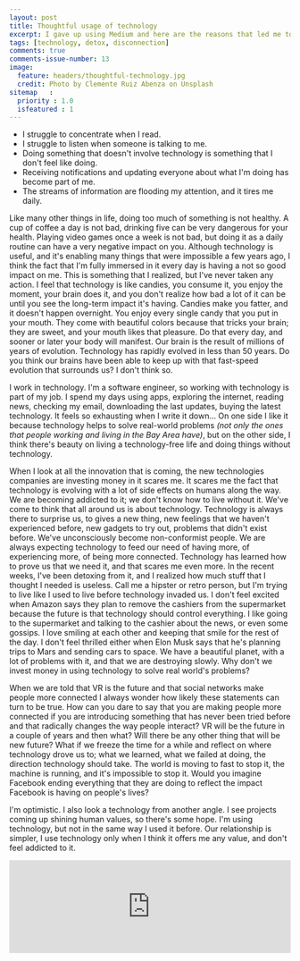 ```yaml
---
layout: post
title: Thoughtful usage of technology
excerpt: I gave up using Medium and here are the reasons that led me to make the decission.
tags: [technology, detox, disconnection]
comments: true
comments-issue-number: 13
image:
  feature: headers/thoughtful-technology.jpg
  credit: Photo by Clemente Ruiz Abenza on Unsplash
sitemap   :
  priority : 1.0
  isfeatured : 1
---
```


- I struggle to concentrate when I read.
- I struggle to listen when someone is talking to me.
- Doing something that doesn't involve technology is something that I don't feel like doing.
- Receiving notifications and updating everyone about what I'm doing has become part of me.
- The streams of information are flooding my attention, and it tires me daily.

Like many other things in life, doing too much of something is not healthy. A cup of coffee a day is not bad, drinking five can be very dangerous for your health. Playing video games once a week is not bad, but doing it as a daily routine can have a very negative impact on you. Although technology is useful, and it's enabling many things that were impossible a few years ago, I think the fact that I'm fully immersed in it every day is having a not so good impact on me. This is something that I realized, but I've never taken any action. I feel that technology is like candies, you consume it, you enjoy the moment, your brain does it, and you don't realize how bad a lot of it can be until you see the long-term impact it's having. Candies make you fatter, and it doesn't happen overnight. You enjoy every single candy that you put in your mouth. They come with beautiful colors because that tricks your brain; they are sweet, and your mouth likes that pleasure. Do that every day, and sooner or later your body will manifest. Our brain is the result of millions of years of evolution. Technology has rapidly evolved in less than 50 years. Do you think our brains have been able to keep up with that fast-speed evolution that surrounds us? I don't think so.

I work in technology. I'm a software engineer, so working with technology is part of my job. I spend my days using apps, exploring the internet, reading news, checking my email, downloading the last updates, buying the latest technology. It feels so exhausting when I write it down... On one side I like it because technology helps to solve real-world problems *(not only the ones that people working and living in the Bay Area have)*, but on the other side, I think there's beauty on living a technology-free life and doing things without technology.

When I look at all the innovation that is coming, the new technologies companies are investing money in it scares me. It scares me the fact that technology is evolving with a lot of side effects on humans along the way. We are becoming addicted to it; we don't know how to live without it. We've come to think that all around us is about technology. Technology is always there to surprise us, to gives a new thing, new feelings that we haven't experienced before, new gadgets to try out, problems that didn't exist before. We've unconsciously become non-conformist people. We are always expecting technology to feed our need of having more, of experiencing more, of being more connected. Technology has learned how to prove us that we need it, and that scares me even more. In the recent weeks, I've been detoxing from it, and I realized how much stuff that I thought I needed is useless. Call me a hipster or retro person, but I'm trying to live like I used to live before technology invaded us. I don't feel excited when Amazon says they plan to remove the cashiers from the supermarket because the future is that technology should control everything. I like going to the supermarket and talking to the cashier about the news, or even some gossips. I love smiling at each other and keeping that smile for the rest of the day. I don't feel thrilled either when Elon Musk says that he's planning trips to Mars and sending cars to space. We have a beautiful planet, with a lot of problems with it, and that we are destroying slowly. Why don't we invest money in using technology to solve real world's problems?

When we are told that VR is the future and that social networks make people more connected I always wonder how likely these statements can turn to be true. How can you dare to say that you are making people more connected if you are introducing something that has never been tried before and that radically changes the way people interact? VR will be the future in a couple of years and then what? Will there be any other thing that will be new future? What if we freeze the time for a while and reflect on where technology drove us to; what we learned, what we failed at doing, the direction technology should take. The world is moving to fast to stop it, the machine is running, and it's impossible to stop it. Would you imagine Facebook ending everything that they are doing to reflect the impact Facebook is having on people's lives?

I'm optimistic. I also look a technology from another angle. I see projects coming up shining human values, so there's some hope. I'm using technology, but not in the same way I used it before. Our relationship is simpler, I use technology only when I think it offers me any value, and don't feel addicted to it.

<iframe width="100%" height="166" scrolling="no" frameborder="no" allow="autoplay" src="https://w.soundcloud.com/player/?url=https%3A//api.soundcloud.com/tracks/15794463&color=%2394bc6c&auto_play=false&hide_related=false&show_comments=true&show_user=true&show_reposts=false&show_teaser=true"></iframe>